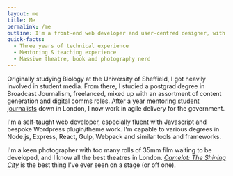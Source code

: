 ```yaml
---
layout: me
title: Me
permalink: /me
outline: I'm a front-end web developer and user-centred designer, with a background in public sector digital. I studied Broadcast Journalism at the University of Sheffield.
quick-facts:
  - Three years of technical experience
  - Mentoring & teaching experience
  - Massive theatre, book and photography nerd
---
```


Originally studying Biology at the University of Sheffield, I got heavily involved in student media. From there, I studied a postgrad degree in Broadcast Journalism, freelanced, mixed up with an assortment of content generation and digital comms roles. After a year [mentoring student journalists](http://join.smoke.media) down in London, I now work in agile delivery for the government.

I'm a self-taught web developer, especially fluent with Javascript and bespoke Wordpress plugin/theme work. I'm capable to various degrees in Node.js, Express, React, Gulp, Webpack and similar tools and frameworks.

I'm a keen photographer with too many rolls of 35mm film waiting to be developed, and I know all the best theatres in London. [_Camelot: The Shining City_](https://www.google.co.uk/search?q=camelot+shining+city&source=lnms&tbm=isch&sa=X&ved=0ahUKEwiy5a774_zRAhUcOsAKHQ6ZBLoQ_AUICigD&biw=1280&bih=635) is the best thing I've ever seen on a stage (or off one).
